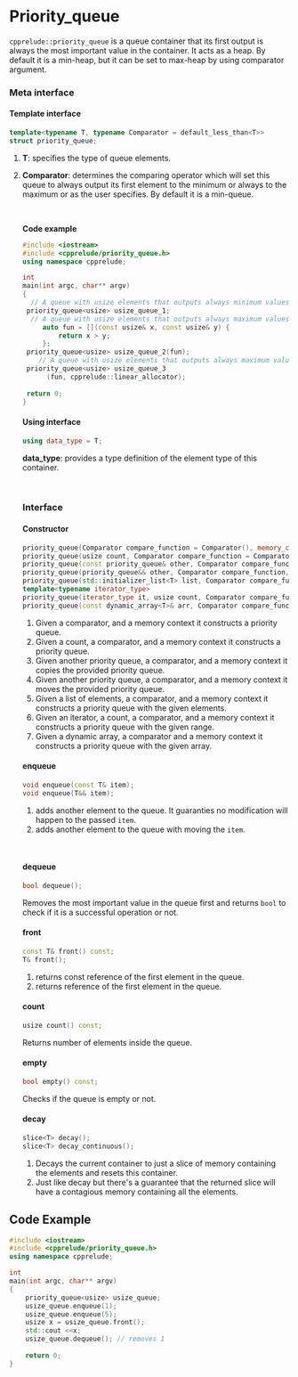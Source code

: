 # Priority_queue

`cpprelude::priority_queue`  is a queue container that its first output is always the most important value in the container. It acts as a heap. By default it is a min-heap, but it can be set to max-heap by using comparator argument. 

### Meta interface

#### Template interface

```c++
template<typename T, typename Comparator = default_less_than<T>>
struct priority_queue;
```

1. **T**: specifies the type of queue elements.

2. **Comparator**: determines the comparing operator which will set this queue to always output its first element to the minimum or always to the maximum or as the user specifies. By default it is a min-queue.

   ​

   **Code example**

   ```c++
   #include <iostream>
   #include <cpprelude/priority_queue.h>
   using namespace cpprelude;

   int
   main(int argc, char** argv)
   {
     // A queue with usize elements that outputs always minimum values first and uses global_allocator as a default allocator.
   	priority_queue<usize> usize_queue_1;
     // A queue with usize elements that outputs always maximum values first and uses global_allocator as a default allocator.
     	auto fun = [](const usize& x, const usize& y) {
   			return x > y;
   		};
   	priority_queue<usize> usize_queue_2(fun);
       // A queue with usize elements that outputs always maximum values first and uses linear_allocator.
   	priority_queue<usize> usize_queue_3 
         (fun, cpprelude::linear_allocator);
     
   	return 0;
   }
   ```

   #### Using interface

   ```C++
   using data_type = T;
   ```

   **data_type**: provides a type definition of the element type of this container.

   ​

   ### Interface

   #### Constructor
   ```C++
   priority_queue(Comparator compare_function = Comparator(), memory_context_t* context = platform.global_memory);
   priority_queue(usize count, Comparator compare_function = Comparator(), memory_context_t* context = platform.global_memory);
   priority_queue(const priority_queue& other, Comparator compare_function = Comparator(), memory_context_t* context = platform.global_memory);
   priority_queue(priority_queue&& other, Comparator compare_function, memory_context_t* context);
   priority_queue(std::initializer_list<T> list, Comparator compare_function = Comparator(), memory_context_t* context = platform.global_memory);
   template<typename iterator_type>
   priority_queue(iterator_type it, usize count, Comparator compare_function = Comparator(), memory_context_t* context = platform.global_memory);
   priority_queue(const dynamic_array<T>& arr, Comparator compare_function = Comparator(), memory_context_t* context = platform.global_memory)
   ```
   1. Given a comparator, and a memory context it constructs a priority queue.
   2. Given a count, a comparator, and a memory context it constructs a priority queue.
   3. Given another priority queue, a comparator, and a memory context it copies the provided priority queue.
   4. Given another priority queue, a comparator, and a memory context it moves the provided priority queue.
   5. Given a list of elements, a comparator, and a memory context it constructs a priority queue with the given elements.
   6. Given an iterator, a count, a comparator, and a memory context it constructs a priority queue with the given range.
   7. Given a dynamic array, a comparator and a memory context it constructs a priority queue with the given array.

   #### enqueue

   ```C++
   void enqueue(const T& item);
   void enqueue(T&& item);
   ```

   1. adds another element to the queue. It guaranties no modification will happen to the passed `item`.
   2. adds another element to the queue with moving the `item`.

   ​

   #### dequeue

   ```C++
   bool dequeue();
   ```

   Removes the most important value in the queue first and returns `bool` to check if it is a successful operation or not. 

   #### front

   ```C++
   const T& front() const;
   T& front();
   ```

   1. returns const reference of the first element in the queue.
   2. returns reference of the first element in the queue.

   #### count

   ```c++
   usize count() const;
   ```

   Returns number of elements  inside the queue.

   #### empty

   ```c++
   bool empty() const;
   ```

   Checks if the queue is empty or not.

   #### decay

   ```c++
   slice<T> decay();
   slice<T> decay_continuous();
   ```

   1. Decays the current container to just a slice of memory containing the elements and resets this container.
   2. Just like decay but there's a guarantee that the returned slice will have a contagious memory containing all the elements.



## Code Example

```c++
#include <iostream>
#include <cpprelude/priority_queue.h>
using namespace cpprelude;

int
main(int argc, char** argv)
{
 	priority_queue<usize> usize_queue;
	usize_queue.enqueue(1);
	usize_queue.enqueue(5);
	usize x = usize_queue.front();
	std::cout <<x;
	usize_queue.dequeue(); // removes 1
  
	return 0;
}
```

